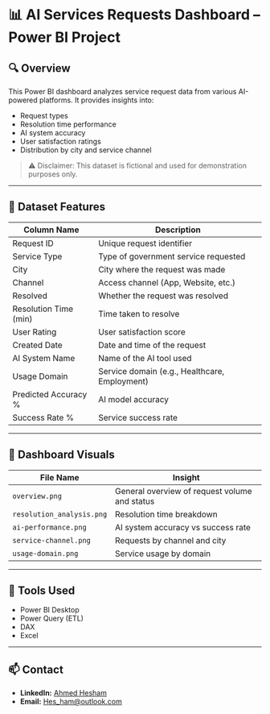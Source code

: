 # 📊 AI Services Requests Dashboard – Power BI Project

## 🔍 Overview
This Power BI dashboard analyzes service request data from various AI-powered platforms. It provides insights into:
- Request types
- Resolution time performance
- AI system accuracy
- User satisfaction ratings
- Distribution by city and service channel

> ⚠️ Disclaimer: This dataset is fictional and used for demonstration purposes only.

---

## 📁 Dataset Features

| Column Name            | Description |
|------------------------|-------------|
| Request ID             | Unique request identifier |
| Service Type           | Type of government service requested |
| City                   | City where the request was made |
| Channel                | Access channel (App, Website, etc.) |
| Resolved               | Whether the request was resolved |
| Resolution Time (min) | Time taken to resolve |
| User Rating            | User satisfaction score |
| Created Date           | Date and time of the request |
| AI System Name         | Name of the AI tool used |
| Usage Domain           | Service domain (e.g., Healthcare, Employment) |
| Predicted Accuracy %   | AI model accuracy |
| Success Rate %         | Service success rate |

---

## 📸 Dashboard Visuals

| File Name | Insight |
|----------|---------|
| `overview.png` | General overview of request volume and status |
| `resolution_analysis.png` | Resolution time breakdown |
| `ai-performance.png` | AI system accuracy vs success rate |
| `service-channel.png` | Requests by channel and city |
| `usage-domain.png` | Service usage by domain |

---

## 🧠 Tools Used
- Power BI Desktop
- Power Query (ETL)
- DAX
- Excel

---

## 📫 Contact
- **LinkedIn:** [Ahmed Hesham](https://www.linkedin.com/in/ahmed-he4am)
- **Email:** Hes_ham@outlook.com
